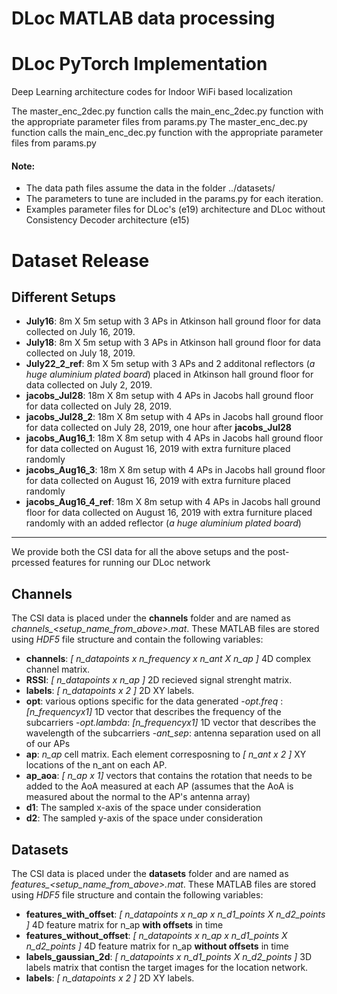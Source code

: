 # DLoc MATLAB data processing

# DLoc PyTorch Implementation
Deep Learning architecture codes for Indoor WiFi based localization

The master\_enc\_2dec.py function calls the main\_enc\_2dec.py function with the appropriate parameter files from params.py
The master\_enc\_dec.py function calls the main\_enc\_dec.py function with the appropriate parameter files from params.py

#### Note:
+ The data path files assume the data in the folder ../datasets/
+ The parameters to tune are included in the params.py for each iteration.
+ Examples parameter files for DLoc's (e19) architecture and DLoc without Consistency Decoder architecture (e15)

# Dataset Release
## Different Setups
- **July16**: 8m X 5m setup with 3 APs in Atkinson hall ground floor for data collected on July 16, 2019.
- **July18**: 8m X 5m setup with 3 APs in Atkinson hall ground floor for data collected on July 18, 2019.
- **July22_2_ref**: 8m X 5m setup with 3 APs and 2 additonal reflectors (*a huge aluminium plated board*) placed in Atkinson hall ground floor for data collected on July 2, 2019.
- **jacobs_Jul28**: 18m X 8m setup with 4 APs in Jacobs hall ground floor for data collected on July 28, 2019.
- **jacobs_Jul28_2**: 18m X 8m setup with 4 APs in Jacobs hall ground floor for data collected on July 28, 2019, one hour after **jacobs_Jul28**
- **jacobs_Aug16_1**: 18m X 8m setup with 4 APs in Jacobs hall ground floor for data collected on August 16, 2019 with extra furniture placed randomly
- **jacobs_Aug16_3**: 18m X 8m setup with 4 APs in Jacobs hall ground floor for data collected on August 16, 2019 with extra furniture placed randomly
- **jacobs_Aug16_4_ref**: 18m X 8m setup with 4 APs in Jacobs hall ground floor for data collected on August 16, 2019 with extra furniture placed randomly with an added reflector (*a huge aluminium plated board*)

---

We provide both the CSI data for all the above setups and the post-prcessed features for running our DLoc network

## Channels

The CSI data is placed under the **channels** folder and are named as *channels_<setup_name_from_above>.mat*. These MATLAB files are stored using *HDF5* file structure and contain the following variables:

- **channels**: *[ n_datapoints x n_frequency x n_ant X n_ap ]* 4D complex channel matrix.
- **RSSI**: *[ n_datapoints x n_ap ]* 2D recieved signal strenght matrix.
- **labels**: *[ n_datapoints x 2 ]* 2D XY labels.
- **opt**: various options specific for the data generated
	-*opt.freq* : *[n_frequencyx1]* 1D vector that describes the frequency of the subcarriers
	-*opt.lambda*: *[n_frequencyx1]* 1D vector that describes the wavelength of the subcarriers
	-*ant_sep*: antenna separation used on all of our APs
- **ap**: *n_ap* cell matrix. Each element corresposning to *[ n_ant x 2 ]* XY locations of the n_ant on each AP.
- **ap_aoa**: *[ n_ap x 1]* vectors that contains the rotation that needs to be added to the AoA measured at each AP (assumes that the AoA is measured about the normal to the AP's antenna array)
- **d1**: The sampled x-axis of the space under consideration
- **d2**: The sampled y-axis of the space under consideration

## Datasets

The CSI data is placed under the **datasets** folder and are named as *features_<setup_name_from_above>.mat*. These MATLAB files are stored using *HDF5* file structure and contain the following variables:

- **features_with_offset**: *[ n_datapoints x n_ap x n_d1_points X n_d2_points ]* 4D feature matrix for n_ap **with offsets** in time
- **features_without_offset**: *[ n_datapoints x n_ap x n_d1_points X n_d2_points ]* 4D feature matrix for n_ap **without offsets** in time
- **labels_gaussian_2d**: *[ n_datapoints x n_d1_points X n_d2_points ]* 3D labels matrix that contisn the target images for the location network.
- **labels**: *[ n_datapoints x 2 ]* 2D XY labels.
